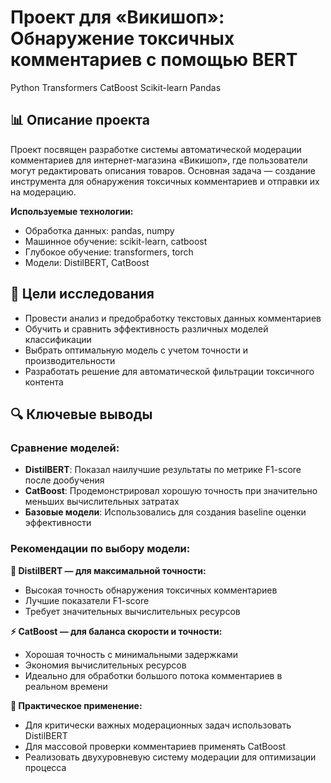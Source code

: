# Проект для «Викишоп»: Обнаружение токсичных комментариев с помощью BERT

Python Transformers CatBoost Scikit-learn Pandas

## 📊 Описание проекта

Проект посвящен разработке системы автоматической модерации комментариев для интернет-магазина «Викишоп», где пользователи могут редактировать описания товаров. Основная задача — создание инструмента для обнаружения токсичных комментариев и отправки их на модерацию.

**Используемые технологии:**
- Обработка данных: pandas, numpy
- Машинное обучение: scikit-learn, catboost
- Глубокое обучение: transformers, torch
- Модели: DistilBERT, CatBoost

## 🎯 Цели исследования

- Провести анализ и предобработку текстовых данных комментариев
- Обучить и сравнить эффективность различных моделей классификации
- Выбрать оптимальную модель с учетом точности и производительности
- Разработать решение для автоматической фильтрации токсичного контента

## 🔍 Ключевые выводы

### Сравнение моделей:
- **DistilBERT**: Показал наилучшие результаты по метрике F1-score после дообучения
- **CatBoost**: Продемонстрировал хорошую точность при значительно меньших вычислительных затратах
- **Базовые модели**: Использовались для создания baseline оценки эффективности

### Рекомендации по выбору модели:

**🤖 DistilBERT — для максимальной точности:**
- Высокая точность обнаружения токсичных комментариев
- Лучшие показатели F1-score
- Требует значительных вычислительных ресурсов

**⚡ CatBoost — для баланса скорости и точности:**
- Хорошая точность с минимальными задержками
- Экономия вычислительных ресурсов
- Идеально для обработки большого потока комментариев в реальном времени

**🎯 Практическое применение:**
- Для критически важных модерационных задач использовать DistilBERT
- Для массовой проверки комментариев применять CatBoost
- Реализовать двухуровневую систему модерации для оптимизации процесса
